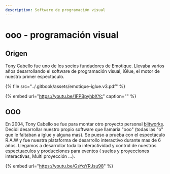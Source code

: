 ```yaml
---
description: Software de programación visual
---
```


# ooo - programación visual

## Origen

Tony Cabello fue uno de los socios fundadores de Emotique. Llevaba varios años desarrollando el software de programación visual, iGlue, el motor de nuestro primer espectaculo.

{% file src="../.gitbook/assets/emotique-iglue.v3.pdf" %}

{% embed url="https://youtu.be/1FPBpyhbXYc" caption="" %}

## OOO

En 2004, Tony Cabello se fue para montar otro proyecto personal [blitworks](https://www.blitworks.com/home/). Decidi desarrollar nuestro propio software que llamaria "ooo" \(todas las "o" que le faltaban a iglue y alguna mas\). Se pueso a prueba con el espectáculo R.A.W y fue nuestra plataforma de desarrollo interactivo durante mas de 6 años. Llegamos a desarrollar toda la interactividad y control de nuestros espectuaculos y producciones para eventos \( suelos y proyecciones interactivas, Multi proyección ...\). 

{% embed url="https://youtu.be/GsYqYRJsu98" %}





